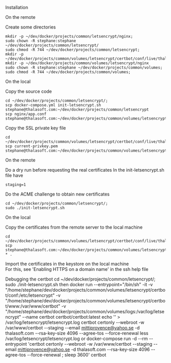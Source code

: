 Installation

On the remote

Create some directories
```  
mkdir -p ~/dev/docker/projects/common/letsencrypt/nginx;
sudo chown -R stephane:stephane ~/dev/docker/projects/common/letsencrypt/
sudo chmod -R 744 ~/dev/docker/projects/common/letsencrypt;
mkdir -p ~/dev/docker/projects/common/volumes/letsencrypt/certbot/conf/live/thalasoft.com;
mkdir -p ~/dev/docker/projects/common/volumes/letsencrypt/nginx
sudo chown -R stephane:stephane ~/dev/docker/projects/common/volumes;
sudo chmod -R 744 ~/dev/docker/projects/common/volumes;
```

On the local

Copy the source code
```  
cd ~/dev/docker/projects/common/letsencrypt/;
scp docker-compose.yml init-letsencrypt.sh stephane@thalasoft.com:~/dev/docker/projects/common/letsencrypt
scp nginx/app.conf stephane@thalasoft.com:~/dev/docker/projects/common/volumes/letsencrypt/nginx
```  

Copy the SSL private key file
```
cd ~/dev/docker/projects/common/volumes/letsencrypt/certbot/conf/live/thalasoft.com;
scp current-privkey.pem stephane@thalasoft.com:~/dev/docker/projects/common/volumes/letsencrypt/certbot/conf/live/thalasoft.com/
```

On the remote

Do a dry run before requesting the real certificates
In the init-letsencrypt.sh file have
```
staging=1 
```

Do the ACME challenge to obtain new certificates
```
cd ~/dev/docker/projects/common/letsencrypt/;
sudo ./init-letsencrypt.sh
```

On the local

Copy the certificates from the remote server to the local machine
```  
cd ~/dev/docker/projects/common/volumes/letsencrypt/certbot/conf/live/thalasoft.com;
scp stephane@thalasoft.com:~/dev/docker/projects/common/volumes/letsencrypt/certbot/conf/live/thalasoft.com/current-* .
```  

Import the certificates in the keystore on the local machine  
For this, see 'Enabling HTTPS on a domain name' in the ssh help file

Debugging the certbot
cd ~/dev/docker/projects/common/letsencrypt/;
sudo ./init-letsencrypt.sh
then
docker run --entrypoint="/bin/sh" -it -v "/home/stephane/dev/docker/projects/common/volumes/letsencrypt/certbot/conf:/etc/letsencrypt" -v "/home/stephane/dev/docker/projects/common/volumes/letsencrypt/certbot/www:/var/www/certbot" -v "/home/stephane/dev/docker/projects/common/volumes/logs:/var/log/letsencrypt" --name certbot certbot/certbot:latest
echo '' > /var/log/letsencrypt/letsencrypt.log
certbot certonly --webroot -w /var/www/certbot --staging --email mittiprovence@yahoo.se -d thalasoft.com --rsa-key-size 4096 --agree-tos --force-renewal
less /var/log/letsencrypt/letsencrypt.log
or
docker-compose run -d --rm --entrypoint 'certbot certonly --webroot -w /var/www/certbot --staging --email mittiprovence@yahoo.se -d thalasoft.com --rsa-key-size 4096 --agree-tos --force-renewal ; sleep 3600' certbot
